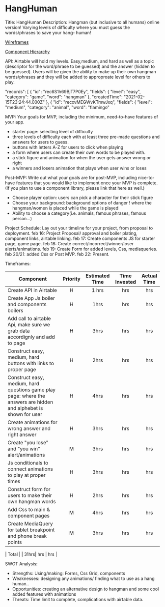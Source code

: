 # HangHuman
Title: HangHuman
Description: Hangman (but inclusive to all humans) online version! Varying levels of difficulty where you must guess the words/phrases to save your hang- human!

[Wireframes](https://drive.google.com/file/d/1GcjEYM1GT5iRfDvmRHxNyvqRrSsGkgUF/view?usp=sharing)


[Component Hierarchy](https://drive.google.com/file/d/1HnzzlCxdl3m2t56aIFi6bpKU4dtNzxLD/view?usp=sharing)


API: Airtable will hold my levels. Easy,medium, and hard as well as a topic (descriptor for the word/phrase to be guessed) and the answer (hidden to be guessed). Users will be given the ability to make up their own hangman words/phrases and they will be added to approproate level for others to play.

"records": [
        {
            "id": "rec6S1h69BjT7P0Ey",
            "fields": {
                "level": "easy",
                "category": "game",
                "word": "hangman"
            },
            "createdTime": "2021-02-15T23:24:44.000Z"
        },
        {
            "id": "recxvMEGWvKTmwJxq",
            "fields": {
                "level": "medium",
                "category": "animal",
                "word": "flamingo"

MVP: Your goals for MVP, including the minimum, need-to-have features of your app.
- starter page: selecting level of difficulty
- three levels of difficulty each with at least three pre-made questions and answers for users to guess.
- buttons with letters A-Z for users to click when playing
- a form where users can create their own words to be played with.
- a stick figure and animation for when the user gets answer wrong or right
- a winners and losers animation that plays when user wins or loses

Post-MVP: Write out what your goals are for post-MVP, including nice-to-have features that you would like to implement once your MVP is complete. (If you plan to use a component library, please link that here as well.)
- Choose player option: users can pick a character for their stick figure
- Choose your background: background options of danger ! where the hangman/women is placed while the game is played
- Ability to choose a category(i.e. animals, famous phrases, famous person...)


Project Schedule: Lay out your timeline for your project, from proposal to deployment.
feb 16: Project Proposal/ approval and boiler plating, component links, airtable linking.
feb 17: Create components JS for starter page, game page.
feb 18: Create correct/incorrect/winner/loser alerts/animations.
feb 19: Create Form for added levels, Css, mediaqueries.
feb 20/21: added Css or Post MVP.
feb 22: Present.


Timeframes: 

| Component | Priority | Estimated Time | Time Invested | Actual Time |
| --- | :---: |  :---: | :---: | :---: |
| Create API in Airtable | H | 1 hrs| hrs | hrs |
| Create App Js boiler and components boilers | H | 1hrs| hrs | hrs |
| Add call to airtable Api, make sure we grab data accordignly and add to page | H | 3hrs| hrs | hrs |
| Construct easy, medium, hard buttons with links to proper page | H | 2hrs| hrs | hrs |
| Construct easy, medium, hard questions game play page: where the answers are hidden and alphebet is shown for user| H | 4hrs| hrs | hrs |
| Create animations for wrong answer and right answer | H | 3hrs| hrs | hrs |
| Create "you lose" and "you win" alert/animations | M | 3hrs| hrs | hrs |
| Js conditionals to connect animations to play at proper times  | H | 3hrs| hrs | hrs |
| Construct form for users to make their own hangman words | H | 2hrs| hrs | hrs |
| Add Css to main & component pages| M | 4hrs| hrs | hrs |
| Create MediaQuery for tablet breakpoint and phone break points | M | 3hrs| hrs |hrs |

| Total |  | 31hrs| hrs | hrs |



SWOT Analysis: 
- Strengths: Using/making: Forms, Css Grid, components
- Weaknesses: designing any animations/ finding what to use as a hang human..
- Opportunities: creating an alternative design to hangman and some cool added features with animations
- Threats: Time limit to complete, complications with airtable data. 
